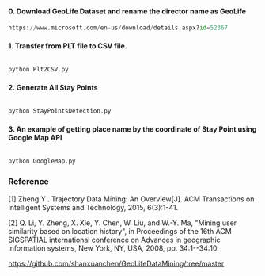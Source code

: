 #### 0. Download GeoLife Dataset and rename the director name as GeoLife
```python
https://www.microsoft.com/en-us/download/details.aspx?id=52367
```

#### 1. Transfer from PLT file to CSV file.

```python

python Plt2CSV.py

```

#### 2. Generate All Stay Points

```python

python StayPointsDetection.py

```


#### 3. An example of getting place name by the coordinate of Stay Point using Google Map API

```python

python GoogleMap.py

```

### Reference
[1] Zheng Y . Trajectory Data Mining: An Overview[J]. ACM Transactions on Intelligent Systems and Technology, 2015, 6(3):1-41.

[2] Q. Li, Y. Zheng, X. Xie, Y. Chen, W. Liu, and W.-Y. Ma, "Mining user similarity based on location history", in Proceedings of the 16th ACM SIGSPATIAL international conference on Advances in geographic information systems, New York, NY, USA, 2008, pp. 34:1--34:10. 

https://github.com/shanxuanchen/GeoLifeDataMining/tree/master
